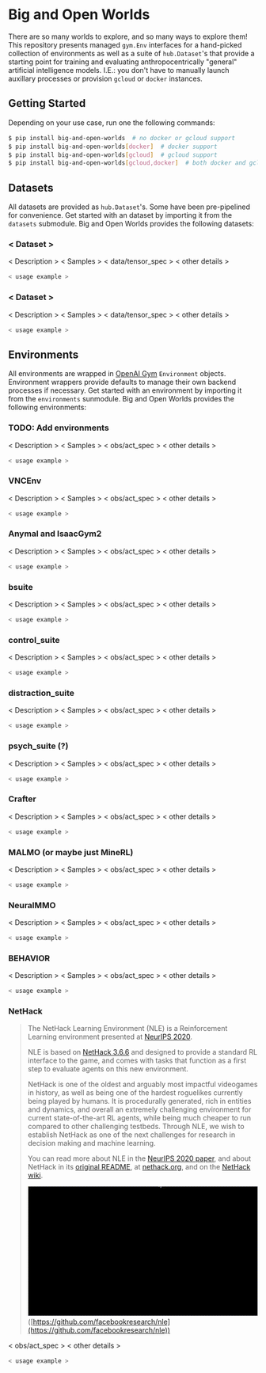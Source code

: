 # Big and Open Worlds

There are so many worlds to explore, and so many ways to explore them! This repository presents managed `gym.Env` interfaces for a hand-picked collection of environments as well as a suite of `hub.Dataset`'s that provide a starting point for training and evaluating anthropocentrically "general" artificial intelligence models. I.E.: you don't have to manually launch auxillary processes or provision `gcloud` or `docker` instances.

## Getting Started

Depending on your use case, run one the following commands:

```bash
$ pip install big-and-open-worlds  # no docker or gcloud support
$ pip install big-and-open-worlds[docker]  # docker support
$ pip install big-and-open-worlds[gcloud]  # gcloud support
$ pip install big-and-open-worlds[gcloud,docker]  # both docker and gcloud support
```

## Datasets

All datasets are provided as `hub.Dataset`'s. Some have been pre-pipelined for convenience. Get started with an dataset by importing it from the `datasets` submodule. Big and Open Worlds provides the following datasets:

### < Dataset >

< Description >
< Samples >
< data/tensor_spec >
< other details >

```python
< usage example >
```

### < Dataset >

< Description >
< Samples >
< data/tensor_spec >
< other details >

```python
< usage example >
```

## Environments

All environments are wrapped in [OpenAI Gym](https://gym.openai.com/) `Environment` objects. Environment wrappers provide defaults to manage their own backend processes if necessary. Get started with an environment by importing it from the `environments` sunmodule. Big and Open Worlds provides the following environments:

### TODO: Add environments

< Description >
< Samples >
< obs/act_spec >
< other details >

```python
< usage example >
```

### VNCEnv

< Description >
< Samples >
< obs/act_spec >
< other details >

```python
< usage example >
```

### Anymal and IsaacGym2

< Description >
< Samples >
< obs/act_spec >
< other details >

```python
< usage example >
```

### bsuite

< Description >
< Samples >
< obs/act_spec >
< other details >

```python
< usage example >
```

### control_suite

< Description >
< Samples >
< obs/act_spec >
< other details >

```python
< usage example >
```

### distraction_suite

< Description >
< Samples >
< obs/act_spec >
< other details >

```python
< usage example >
```

### psych_suite (?)

< Description >
< Samples >
< obs/act_spec >
< other details >

```python
< usage example >
```

### Crafter

< Description >
< Samples >
< obs/act_spec >
< other details >

```python
< usage example >
```

### MALMO (or maybe just MineRL)

< Description >
< Samples >
< obs/act_spec >
< other details >

```python
< usage example >
```

### NeuralMMO

< Description >
< Samples >
< obs/act_spec >
< other details >

```python
< usage example >
```

### BEHAVIOR

< Description >
< Samples >
< obs/act_spec >
< other details >

```python
< usage example >
```

### NetHack

> The NetHack Learning Environment (NLE) is a Reinforcement Learning environment presented at [NeurIPS 2020](https://neurips.cc/Conferences/2020).
>
> NLE is based on [NetHack 3.6.6](https://github.com/NetHack/NetHack/tree/NetHack-3.6.6_PostRelease) and designed to provide a standard RL interface to the game, and comes with tasks that function as a first step to evaluate agents on this new environment.
>
> NetHack is one of the oldest and arguably most impactful videogames in history, as well as being one of the hardest roguelikes currently being played by humans. It is procedurally generated, rich in entities and dynamics, and overall an extremely challenging environment for current state-of-the-art RL agents, while being much cheaper to run compared to other challenging testbeds. Through NLE, we wish to establish NetHack as one of the next challenges for research in decision making and machine learning.
>
> You can read more about NLE in the [NeurIPS 2020 paper](https://arxiv.org/abs/2006.13760), and about NetHack in its [original README](./README.nh), at [nethack.org](https://nethack.org/), and on the [NetHack wiki](https://nethackwiki.com).
>
> ![Example of an agent running on NLE](https://github.com/facebookresearch/nle/raw/main/dat/nle/example_run.gif)
> ([https://github.com/facebookresearch/nle](https://github.com/facebookresearch/nle))

< obs/act_spec >
< other details >

```python
< usage example >
```
